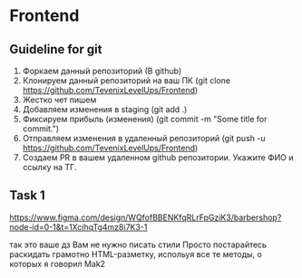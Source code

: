 # Frontend

## Guideline for git

1. Форкаем данный репозиторий (В github)
2. Клонируем данный репозиторий на ваш ПК (git clone https://github.com/TevenixLevelUps/Frontend)
3. Жестко чет пишем
4. Добавляем изменения в staging (git add .)
5. Фиксируем прибыль (изменения) (git commit -m "Some title for commit.")
6. Отправляем изменения в удаленный репозиторий (git push -u https://github.com/TevenixLevelUps/Frontend)
7. Создаем PR в вашем удаленном github репозитории. Укажите ФИО и ссылку на ТГ.

## Task 1
https://www.figma.com/design/WQfofBBENKfqRLrFpGziK3/barbershop?node-id=0-1&t=1XcjhqTg4mz8i7K3-1

так это ваше дз
Вам не нужно писать стили
Просто постарайтесь раскидать грамотно HTML-разметку, испольуя все те методы, о которых я говорил
Mak2